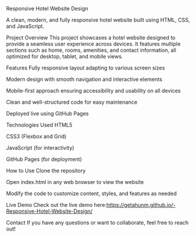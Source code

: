 Responsive Hotel Website Design

A clean, modern, and fully responsive hotel website built using HTML, CSS, and JavaScript.

Project Overview
This project showcases a hotel website designed to provide a seamless user experience across devices. It features multiple sections such as home, rooms, amenities, and contact information, all optimized for desktop, tablet, and mobile views.

Features
Fully responsive layout adapting to various screen sizes

Modern design with smooth navigation and interactive elements

Mobile-first approach ensuring accessibility and usability on all devices

Clean and well-structured code for easy maintenance

Deployed live using GitHub Pages

Technologies Used
HTML5

CSS3 (Flexbox and Grid)

JavaScript (for interactivity)

GitHub Pages (for deployment)

How to Use
Clone the repository

Open index.html in any web browser to view the website

Modify the code to customize content, styles, and features as needed

Live Demo
Check out the live demo here:https://getahunm.github.io/-Responsive-Hotel-Website-Design/

Contact
If you have any questions or want to collaborate, feel free to reach out!
